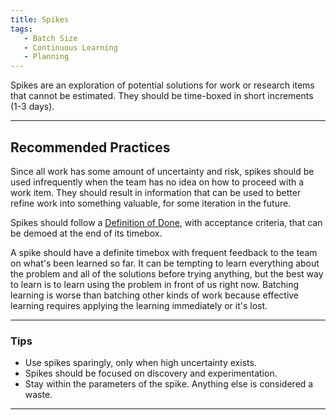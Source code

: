 ```yaml
---
title: Spikes
tags: 
   - Batch Size
   - Continuous Learning
   - Planning
---
```


Spikes are an exploration of potential solutions for work or research items that cannot be estimated. They
should be time-boxed in short increments (1-3 days).

---

## Recommended Practices

Since all work has some amount of uncertainty and risk, spikes should be used
infrequently when the team has no idea on how to proceed with a work item. They
should result in information that can be used to better refine work into something
valuable, for some iteration in the future.

Spikes should follow a [Definition of Done](/docs/workflow-management/definition-of-done),
with acceptance criteria, that can be demoed at the end of its timebox.

A spike should have a definite timebox with frequent feedback to the team on what's been learned so far. It can be
tempting to learn everything about the problem and all of the solutions before trying anything, but the best way to
learn is to learn using the problem in front of us right now. Batching learning is worse than batching other kinds of
work because effective learning requires applying the learning immediately or it's lost.

---

### Tips

- Use spikes sparingly, only when high uncertainty exists.
- Spikes should be focused on discovery and experimentation.
- Stay within the parameters of the spike. Anything else is considered a waste.

---
